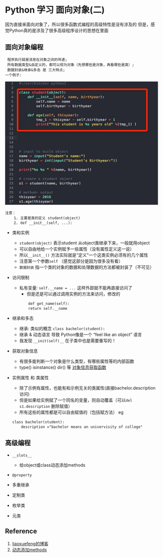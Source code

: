# Python 学习 面向对象(二)
因为直接来面向对象了，所以很多函数式编程的高级特性是没有涉及的
但是，感觉Python真的是涉及了很多高级程序设计的思想在里面

## 面向对象编程
	 程序执行就是消息在对象之间的传递;
	 所有数据类型&自定义的，都可以视为对象（先想哪些是对象，再看哪些是类）;
	 数据封装&继承&多态 是 三大特点;
	一个例子:

![1](./images/python_1.jpg)

	注意：
		1. 主要是类的定义 student(object)  
		2. def __init__(self, ...): 

* 类和实例
	* `student(object)` 表示student 从object类继承下来，一般就用object
	* 可以自由地给一个实例赋予一些属性（没有属性定义这一说）
	* 所以`__init__()` 方法实际就是“定义”一个这类实例必须有的几个属性  
	* 注意第一个参数`self` （感觉这部分是因为很多没有看）
	* `数据封装` 指一个类的对象的数据和处理数据的方法都被封装了（不可见） 

* 访问限制
	* 私有变量: `self.__name = ...` 这样外部就不能再直接访问了
		* 但是还是可以通过调用实例的方法来访问，修改的
		```
			def get_name(self):
			return self.__name
		``` 
* 继承和多态
	* 继承: 类似的概念 `class bachelor(student):`
	* 继承 & 动态语言 导致 Python像是一个 “feel like an object” 语言
	* 我发现 `__init(self)__` 在子类中也是需要重写的！

* 获取对象信息
	* 有很多能判断一个对象是什么类型，有哪些属性等的内部函数
	* type() isinstance() dir() 等
	[对象信息获取函数](http://www.liaoxuefeng.com/wiki/0014316089557264a6b348958f449949df42a6d3a2e542c000/001431866385235335917b66049448ab14a499afd5b24db000)
* 实例属性 和 类属性  
	* 除了示例有属性，也能有和示例无关的类属性(直接bachelor.description访问)
	* 但是如果给实例赋了一个同名的变量，则自动覆盖（可以`del s1.description` 删除赋值）
	* 所有这些的属性都是可以自由赋值的（包括赋方法）
	eg 
	```
	class bachelor(student):
		description ="bachelor means an univervisity of college"
	```

## 高级编程 

* `__slots__`
	* 给object或class动态添加methods

* `@property`
* 多重继承
* 定制类
* 枚举类
* 元类





## Reference
1. [liaoxuefeng的博客](http://www.liaoxuefeng.com/wiki/0014316089557264a6b348958f449949df42a6d3a2e542c000/0014318645694388f1f10473d7f416e9291616be8367ab5000)
2. [动态添加methods](http://igorsobreira.com/2011/02/06/adding-methods-dynamically-in-python.html)